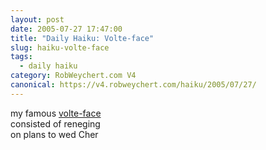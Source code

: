```yaml
---
layout: post
date: 2005-07-27 17:47:00
title: "Daily Haiku: Volte-face"
slug: haiku-volte-face
tags:
  - daily haiku
category: RobWeychert.com V4
canonical: https://v4.robweychert.com/haiku/2005/07/27/
---
```


my famous [volte-face](http://dictionary.reference.com/wordoftheday/archive/2005/07/27.html)  
consisted of reneging  
on plans to wed Cher